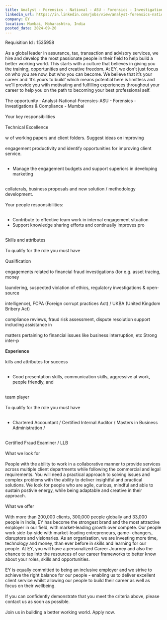 ```yaml
---
title: Analyst - Forensics - National - ASU - Forensics - Investigations & Compliance - Mumbai
linkedin_url: https://in.linkedin.com/jobs/view/analyst-forensics-national-asu-forensics-investigations-compliance-mumbai-at-ey-4011294789?position=13&pageNum=0&refId=TbmlGnXPnGhBuzFITnrUHg%3D%3D&trackingId=i5sXHxjuaT5X2L3P%2F8Hk%2Bg%3D%3D
company: EY
location: Mumbai, Maharashtra, India
posted_date: 2024-09-20
---
```


<div class="description__text description__text--rich">
<section class="show-more-less-html" data-max-lines="5">
<div class="show-more-less-html__markup show-more-less-html__markup--clamp-after-5 relative overflow-hidden">
          Requisition Id : 1535958<br/><br/>As a global leader in assurance, tax, transaction and advisory services, we hire and develop the most passionate people in their field to help build a better working world. This starts with a culture that believes in giving you the training, opportunities and creative freedom. At EY, we don't just focus on who you are now, but who you can become. We believe that it’s your career and ‘It’s yours to build’ which means potential here is limitless and we'll provide you with motivating and fulfilling experiences throughout your career to help you on the path to becoming your best professional self.<br/><br/>The opportunity : Analyst-National-Forensics-ASU - Forensics - Investigations &amp; Compliance - Mumbai<br/><br/>Your key responsibilities<br/><br/>Technical Excellence<br/><br/>w of working papers and client folders. Suggest ideas on improving<br/><br/>engagement productivity and identify opportunities for improving client service.<br/><br/><ul><li> Manage the engagement budgets and support superiors in developing marketing<br/><br/></li></ul>collaterals, business proposals and new solution / methodology development.<br/><br/>Your people responsibilities:<br/><br/><ul><li> Contribute to effective team work in internal engagement situation</li><li> Support knowledge sharing efforts and continually improves pro<br/><br/></li></ul>Skills and attributes<br/><br/>To qualify for the role you must have<br/><br/>Qualification<br/><br/>engagements related to financial fraud investigations (for e.g. asset tracing, money<br/><br/>laundering, suspected violation of ethics, regulatory investigations &amp; open-source<br/><br/>intelligence), FCPA (Foreign corrupt practices Act) / UKBA (United Kingdom Bribery Act)<br/><br/>compliance reviews, fraud risk assessment, dispute resolution support including assistance in<br/><br/>matters pertaining to financial issues like business interruption, etc Strong inter-p<br/><br/><strong>Experience<br/><br/></strong>kills and attributes for success<br/><br/><ul><li> Good presentation skills, communication skills, aggressive at work, people friendly, and<br/><br/></li></ul>team player<br/><br/>To qualify for the role you must have<br/><br/><ul><li> Chartered Accountant / Certified Internal Auditor / Masters in Business Administration /<br/><br/></li></ul>Certified Fraud Examiner / LLB<br/><br/>What we look for<br/><br/>People with the ability to work in a collaborative manner to provide services across multiple client departments while following the commercial and legal requirements. You will need a practical approach to solving issues and complex problems with the ability to deliver insightful and practical solutions. We look for people who are agile, curious, mindful and able to sustain postivie energy, while being adaptable and creative in their approach.<br/><br/>What we offer<br/><br/>With more than 200,000 clients, 300,000 people globally and 33,000 people in India, EY has become the strongest brand and the most attractive employer in our field, with market-leading growth over compete. Our people work side-by-side with market-leading entrepreneurs, game- changers, disruptors and visionaries. As an organisation, we are investing more time, technology and money, than ever before in skills and learning for our people. At EY, you will have a personalized Career Journey and also the chance to tap into the resources of our career frameworks to better know about your roles, skills and opportunities.<br/><br/>EY is equally committed to being an inclusive employer and we strive to achieve the right balance for our people - enabling us to deliver excellent client service whilst allowing our people to build their career as well as focus on their wellbeing.<br/><br/>If you can confidently demonstrate that you meet the criteria above, please contact us as soon as possible.<br/><br/>Join us in building a better working world. Apply now.
        </div>


<!-- --> </section>
</div>